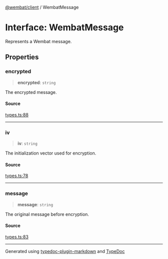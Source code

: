 [@wembat/client](../exports.md) / WembatMessage

# Interface: WembatMessage

Represents a Wembat message.

## Properties

### encrypted

> **encrypted**: `string`

The encrypted message.

#### Source

[types.ts:88](https://github.com/lmarschall/wembat/blob/65a69c8/src/types.ts#L88)

***

### iv

> **iv**: `string`

The initialization vector used for encryption.

#### Source

[types.ts:78](https://github.com/lmarschall/wembat/blob/65a69c8/src/types.ts#L78)

***

### message

> **message**: `string`

The original message before encryption.

#### Source

[types.ts:83](https://github.com/lmarschall/wembat/blob/65a69c8/src/types.ts#L83)

***

Generated using [typedoc-plugin-markdown](https://www.npmjs.com/package/typedoc-plugin-markdown) and [TypeDoc](https://typedoc.org/)
